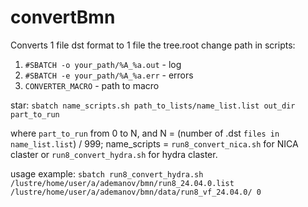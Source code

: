 # convertBmn

Converts 1 file dst format to 1 file the tree.root 
change path in scripts:
1. `#SBATCH -o your_path/%A_%a.out` - log
2. `#SBATCH -e your_path/%A_%a.err` - errors 
3. `CONVERTER_MACRO` - path to macro

star: 
`sbatch name_scripts.sh path_to_lists/name_list.list out_dir part_to_run`

where `part_to_run` from 0 to N, and N = (number of .dst `files in name_list.list`) / 999; name_scripts = `run8_convert_nica.sh` for NICA claster or `run8_convert_hydra.sh` for hydra claster.

usage example:
`sbatch run8_convert_hydra.sh /lustre/home/user/a/ademanov/bmn/run8_24.04.0.list /lustre/home/user/a/ademanov/bmn/data/run8_vf_24.04.0/ 0`

